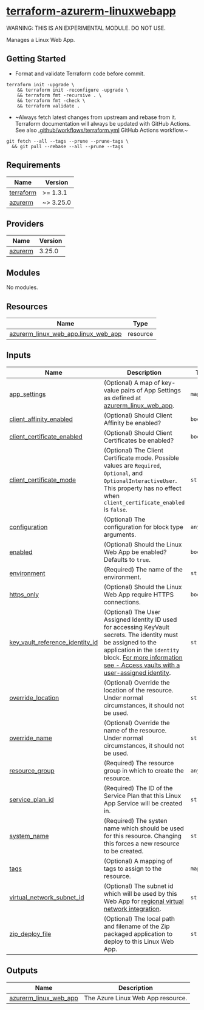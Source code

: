 # [terraform-azurerm-linuxwebapp][1]

WARNING: THIS IS AN EXPERIMENTAL MODULE. DO NOT USE.

Manages a Linux Web App.

## Getting Started

- Format and validate Terraform code before commit.

```shell
terraform init -upgrade \
    && terraform init -reconfigure -upgrade \
    && terraform fmt -recursive . \
    && terraform fmt -check \
    && terraform validate .
```

- ~Always fetch latest changes from upstream and rebase from it. Terraform documentation will always be updated with GitHub Actions. See also [.github/workflows/terraform.yml](.github/workflows/terraform.yml) GitHub Actions workflow.~

```shell
git fetch --all --tags --prune --prune-tags \
  && git pull --rebase --all --prune --tags
```

<!-- BEGIN_TF_DOCS -->
## Requirements

| Name | Version |
|------|---------|
| <a name="requirement_terraform"></a> [terraform](#requirement\_terraform) | >= 1.3.1 |
| <a name="requirement_azurerm"></a> [azurerm](#requirement\_azurerm) | ~> 3.25.0 |

## Providers

| Name | Version |
|------|---------|
| <a name="provider_azurerm"></a> [azurerm](#provider\_azurerm) | 3.25.0 |

## Modules

No modules.

## Resources

| Name | Type |
|------|------|
| [azurerm_linux_web_app.linux_web_app](https://registry.terraform.io/providers/hashicorp/azurerm/latest/docs/resources/linux_web_app) | resource |

## Inputs

| Name | Description | Type | Default | Required |
|------|-------------|------|---------|:--------:|
| <a name="input_app_settings"></a> [app\_settings](#input\_app\_settings) | (Optional) A map of key-value pairs of App Settings as defined at [azurerm\_linux\_web\_app](https://registry.terraform.io/providers/hashicorp/azurerm/latest/docs/resources/linux_web_app). | `map(any)` | n/a | yes |
| <a name="input_client_affinity_enabled"></a> [client\_affinity\_enabled](#input\_client\_affinity\_enabled) | (Optional) Should Client Affinity be enabled? | `bool` | n/a | yes |
| <a name="input_client_certificate_enabled"></a> [client\_certificate\_enabled](#input\_client\_certificate\_enabled) | (Optional) Should Client Certificates be enabled? | `bool` | n/a | yes |
| <a name="input_client_certificate_mode"></a> [client\_certificate\_mode](#input\_client\_certificate\_mode) | (Optional) The Client Certificate mode. Possible values are `Required`, `Optional`, and `OptionalInteractiveUser`. This property has no effect when `client_certificate_enabled` is `false`. | `string` | n/a | yes |
| <a name="input_configuration"></a> [configuration](#input\_configuration) | (Optional) The configuration for block type arguments. | `any` | `null` | no |
| <a name="input_enabled"></a> [enabled](#input\_enabled) | (Optional) Should the Linux Web App be enabled? Defaults to `true`. | `bool` | n/a | yes |
| <a name="input_environment"></a> [environment](#input\_environment) | (Required) The name of the environment. | `string` | n/a | yes |
| <a name="input_https_only"></a> [https\_only](#input\_https\_only) | (Optional) Should the Linux Web App require HTTPS connections. | `bool` | n/a | yes |
| <a name="input_key_vault_reference_identity_id"></a> [key\_vault\_reference\_identity\_id](#input\_key\_vault\_reference\_identity\_id) | (Optional) The User Assigned Identity ID used for accessing KeyVault secrets. The identity must be assigned to the application in the `identity` block. [For more information see - Access vaults with a user-assigned identity](https://docs.microsoft.com/azure/app-service/app-service-key-vault-references#access-vaults-with-a-user-assigned-identity). | `string` | n/a | yes |
| <a name="input_override_location"></a> [override\_location](#input\_override\_location) | (Optional) Override the location of the resource. Under normal circumstances, it should not be used. | `string` | `null` | no |
| <a name="input_override_name"></a> [override\_name](#input\_override\_name) | (Optional) Override the name of the resource. Under normal circumstances, it should not be used. | `string` | `null` | no |
| <a name="input_resource_group"></a> [resource\_group](#input\_resource\_group) | (Required) The resource group in which to create the resource. | `any` | n/a | yes |
| <a name="input_service_plan_id"></a> [service\_plan\_id](#input\_service\_plan\_id) | (Required) The ID of the Service Plan that this Linux App Service will be created in. | `string` | n/a | yes |
| <a name="input_system_name"></a> [system\_name](#input\_system\_name) | (Required) The systen name which should be used for this resource. Changing this forces a new resource to be created. | `string` | n/a | yes |
| <a name="input_tags"></a> [tags](#input\_tags) | (Optional) A mapping of tags to assign to the resource. | `map` | `{}` | no |
| <a name="input_virtual_network_subnet_id"></a> [virtual\_network\_subnet\_id](#input\_virtual\_network\_subnet\_id) | (Optional) The subnet id which will be used by this Web App for [regional virtual network integration](https://docs.microsoft.com/en-us/azure/app-service/overview-vnet-integration#regional-virtual-network-integration). | `string` | n/a | yes |
| <a name="input_zip_deploy_file"></a> [zip\_deploy\_file](#input\_zip\_deploy\_file) | (Optional) The local path and filename of the Zip packaged application to deploy to this Linux Web App. | `string` | n/a | yes |

## Outputs

| Name | Description |
|------|-------------|
| <a name="output_azurerm_linux_web_app"></a> [azurerm\_linux\_web\_app](#output\_azurerm\_linux\_web\_app) | The Azure Linux Web App resource. |
<!-- END_TF_DOCS -->

[1]: https://registry.terraform.io/providers/hashicorp/azurerm/latest/docs/resources/linux_web_app
